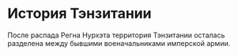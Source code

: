 # История Тэнзитании
После распада Регна Нурхэта территория Тэнзитании осталась разделена между бывшими военачальниками имперской армии. 
